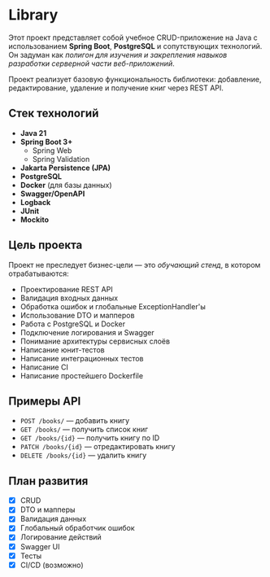 # Library
Этот проект представляет собой учебное CRUD-приложение на Java с использованием **Spring Boot**, **PostgreSQL** и сопутствующих технологий. Он задуман как *полигон для изучения и закрепления навыков разработки серверной части веб-приложений*.  

Проект реализует базовую функциональность библиотеки: добавление, редактирование, удаление и получение книг через REST API.

## Стек технологий

- **Java 21**
- **Spring Boot 3+**
  - Spring Web
  - Spring Validation
- **Jakarta Persistence (JPA)**
- **PostgreSQL**
- **Docker** (для базы данных)
- **Swagger/OpenAPI**
- **Logback**
- **JUnit**
- **Mockito**

## Цель проекта

Проект не преследует бизнес-цели — это *обучающий стенд*, в котором отрабатываются:

- Проектирование REST API
- Валидация входных данных
- Обработка ошибок и глобальные ExceptionHandler'ы
- Использование DTO и мапперов
- Работа с PostgreSQL и Docker
- Подключение логирования и Swagger
- Понимание архитектуры сервисных слоёв
- Написание юнит-тестов
- Написание интеграционных тестов
- Написание CI
- Написание простейшего Dockerfile

## Примеры API

- `POST /books/` — добавить книгу
- `GET /books/` — получить список книг
- `GET /books/{id}` — получить книгу по ID
- `PATCH /books/{id}` — отредактировать книгу
- `DELETE /books/{id}` — удалить книгу

## План развития

- [x] CRUD
- [x] DTO и мапперы
- [x] Валидация данных
- [x] Глобальный обработчик ошибок
- [x] Логирование действий
- [x] Swagger UI
- [x] Тесты
- [x] CI/CD (возможно)
